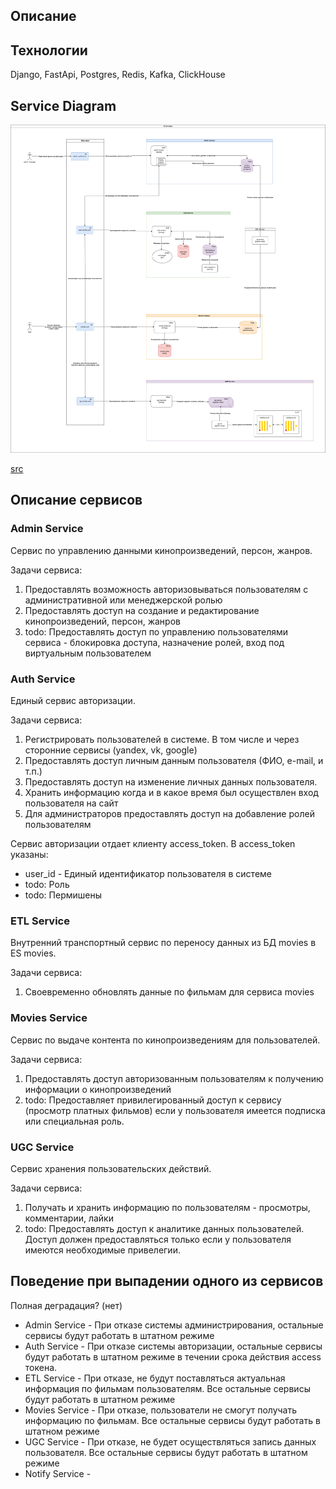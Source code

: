 

## Описание

## Технологии

Django, FastApi, Postgres, Redis, Kafka, ClickHouse

## Service Diagram

![Service Diagram](./MoviesArch-Main.drawio.png)

[src](./MoviesArch-Main.drawio.png)


## Описание сервисов

### Admin Service

Сервис по управлению данными кинопроизведений, персон, жанров.

Задачи сервиса:
1. Предоставлять возможность авторизовываться пользователям с административной или менеджерской ролью
2. Предоставлять доступ на создание и редактирование кинопроизведений, персон, жанров
3. todo: Предоставлять доступ по управлению пользователями сервиса - блокировка доступа, назначение ролей, вход под виртуальным пользователем

### Auth Service

Единый сервис авторизации.

Задачи сервиса:
1. Регистрировать пользователей в системе. В том числе и через сторонние сервисы (yandex, vk, google)
1. Предоставлять доступ личным данным пользователя (ФИО, e-mail, и т.п.)
1. Предоставлять доступ на изменение личных данных пользователя.
1. Хранить информацию когда и в какое время был осуществлен вход пользователя на сайт
1. Для администраторов предоставлять доступ на добавление ролей пользователям

Сервис авторизации отдает клиенту access_token. В access_token указаны:
* user_id - Единый идентификатор пользователя в системе
* todo: Роль
* todo: Пермишены


### ETL Service

Внутренний транспортный сервис по переносу данных из БД movies в ES movies.

Задачи сервиса:
1. Своевременно обновлять данные по фильмам для сервиса movies

### Movies Service

Сервис по выдаче контента по кинопроизведениям для пользователей.

Задачи сервиса:
1. Предоставлять доступ авторизованным пользователям к получению информации о кинопроизведений 
1. todo: Предоставляет привилегированный доступ к сервису (просмотр платных фильмов) если у пользователя имеется подписка или специальная роль.

### UGC Service

Сервис хранения пользовательских действий.

Задачи сервиса:
1. Получать и хранить информацию по пользователям - просмотры, комментарии, лайки
1. todo: Предоставлять доступ к аналитике данных пользователей. Доступ должен предоставляться только если у пользователя имеются необходимые привелегии.



## Поведение при выпадении одного из сервисов

Полная деградация? (нет)

* Admin Service - При отказе системы администрирования, остальные сервисы будут работать в штатном режиме
* Auth Service - При отказе системы авторизации, остальные сервисы будут работать в штатном режиме в течении срока действия access токена.
* ETL Service - При отказе, не будут поставляться актуальная информация по фильмам пользователям. Все остальные сервисы будут работать в штатном режиме
* Movies Service - При отказе, пользователи не смогут получать информацию по фильмам. Все остальные сервисы будут работать в штатном режиме
* UGC Service - При отказе, не будет осуществляться запись данных пользователя. Все остальные сервисы будут работать в штатном режиме
* Notify Service - 
